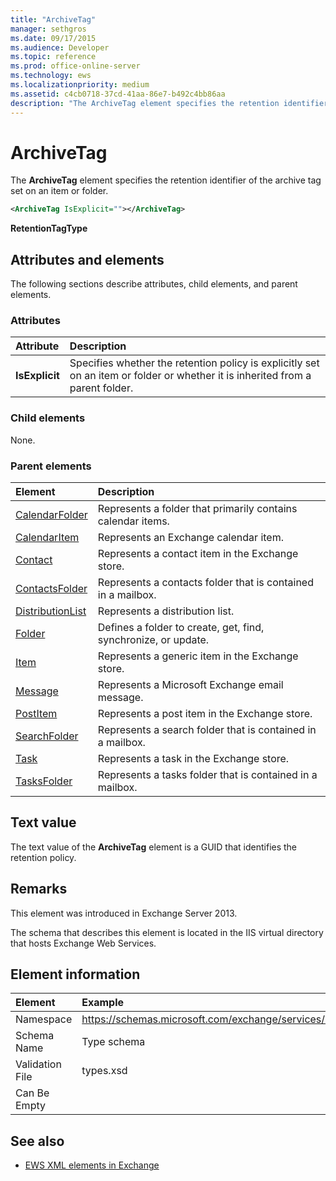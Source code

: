 ```yaml
---
title: "ArchiveTag"
manager: sethgros
ms.date: 09/17/2015
ms.audience: Developer
ms.topic: reference
ms.prod: office-online-server
ms.technology: ews
ms.localizationpriority: medium
ms.assetid: c4cb0718-37cd-41aa-86e7-b492c4bb86aa
description: "The ArchiveTag element specifies the retention identifier of the archive tag set on an item or folder."
---
```


# ArchiveTag

The **ArchiveTag** element specifies the retention identifier of the archive tag set on an item or folder. 
  
```XML
<ArchiveTag IsExplicit=""></ArchiveTag>
```

 **RetentionTagType**
## Attributes and elements

The following sections describe attributes, child elements, and parent elements.
  
### Attributes

|**Attribute**|**Description**|
|:-----|:-----|
|**IsExplicit** <br/> |Specifies whether the retention policy is explicitly set on an item or folder or whether it is inherited from a parent folder.  <br/> |
   
### Child elements

None.
  
### Parent elements

|**Element**|**Description**|
|:-----|:-----|
|[CalendarFolder](calendarfolder.md) <br/> |Represents a folder that primarily contains calendar items.  <br/> |
|[CalendarItem](calendaritem.md) <br/> |Represents an Exchange calendar item.  <br/> |
|[Contact](contact.md) <br/> |Represents a contact item in the Exchange store.  <br/> |
|[ContactsFolder](contactsfolder.md) <br/> |Represents a contacts folder that is contained in a mailbox.  <br/> |
|[DistributionList](distributionlist.md) <br/> |Represents a distribution list.  <br/> |
|[Folder](folder.md) <br/> |Defines a folder to create, get, find, synchronize, or update.  <br/> |
|[Item](item.md) <br/> |Represents a generic item in the Exchange store.  <br/> |
|[Message](message-ex15websvcsotherref.md) <br/> |Represents a Microsoft Exchange email message.  <br/> |
|[PostItem](postitem.md) <br/> |Represents a post item in the Exchange store.  <br/> |
|[SearchFolder](searchfolder.md) <br/> |Represents a search folder that is contained in a mailbox.  <br/> |
|[Task](task.md) <br/> |Represents a task in the Exchange store.  <br/> |
|[TasksFolder](tasksfolder.md) <br/> |Represents a tasks folder that is contained in a mailbox.  <br/> |
   
## Text value

The text value of the **ArchiveTag** element is a GUID that identifies the retention policy. 
  
## Remarks

This element was introduced in Exchange Server 2013.
  
The schema that describes this element is located in the IIS virtual directory that hosts Exchange Web Services.
  
## Element information

| Element | Example |
|:-----|:-----|
|Namespace  <br/> |https://schemas.microsoft.com/exchange/services/2006/types  <br/> |
|Schema Name  <br/> |Type schema  <br/> |
|Validation File  <br/> |types.xsd  <br/> |
|Can Be Empty  <br/> ||
   
## See also

- [EWS XML elements in Exchange](ews-xml-elements-in-exchange.md)

